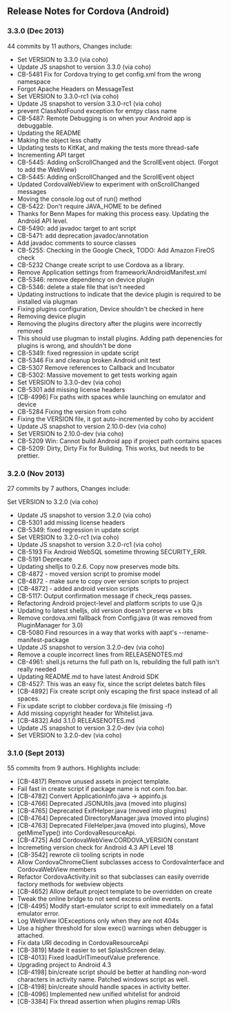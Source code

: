 <!--
#
# Licensed to the Apache Software Foundation (ASF) under one
# or more contributor license agreements.  See the NOTICE file
# distributed with this work for additional information
# regarding copyright ownership.  The ASF licenses this file
# to you under the Apache License, Version 2.0 (the
# "License"); you may not use this file except in compliance
# with the License.  You may obtain a copy of the License at
# 
# http://www.apache.org/licenses/LICENSE-2.0
# 
# Unless required by applicable law or agreed to in writing,
# software distributed under the License is distributed on an
# "AS IS" BASIS, WITHOUT WARRANTIES OR CONDITIONS OF ANY
#  KIND, either express or implied.  See the License for the
# specific language governing permissions and limitations
# under the License.
#
-->
## Release Notes for Cordova (Android) ##

### 3.3.0 (Dec 2013) ###

44 commits by 11 authors, Changes include:

* Set VERSION to 3.3.0 (via coho)
* Update JS snapshot to version 3.3.0 (via coho)
* CB-5481 Fix for Cordova trying to get config.xml from the wrong namespace
* Forgot Apache Headers on MessageTest
* Set VERSION to 3.3.0-rc1 (via coho)
* Update JS snapshot to version 3.3.0-rc1 (via coho)
* prevent ClassNotFound exception for emtpy class name
* CB-5487: Remote Debugging is on when your Android app is debuggable.
* Updating the README
* Making the object less chatty
* Updating tests to KitKat, and making the tests more thread-safe
* Incrementing API target
* CB-5445: Adding onScrollChanged and the ScrollEvent object. (Forgot to add the WebView)
* CB-5445: Adding onScrollChanged and the ScrollEvent object
* Updated CordovaWebView to experiment with onScrollChanged messages
* Moving the console.log out of run() method
* CB-5422: Don't require JAVA_HOME to be defined
* Thanks for Benn Mapes for making this process easy.  Updating the Android API level.
* CB-5490: add javadoc target to ant script
* CB-5471: add deprecation javadoc/annotation
* Add javadoc comments to source classes
* CB-5255: Checking in the Google Check, TODO: Add Amazon FireOS check
* CB-5232 Change create script to use Cordova as a library.
* Remove Application settings from framework/AndroidManifest.xml
* CB-5346: remove dependency on device plugin
* CB-5346: delete a stale file that isn't needed
* Updating instructions to indicate that the device plugin is required to be installed via plugman
* Fixing plugins configuration, Device shouldn't be checked in here
* Removing device plugin
* Removing the plugins directory after the plugins were incorrectly removed
* This should use plugman to install plugins.  Adding path depenencies for plugins is wrong, and shouldn't be done
* CB-5349: fixed regression in update script
* CB-5346 Fix and cleanup broken Android unit test
* CB-5307 Remove references to Callback and Incubator
* CB-5302: Massive movement to get tests working again
* Set VERSION to 3.3.0-dev (via coho)
* CB-5301 add missing license headers
* [CB-4996] Fix paths with spaces while launching on emulator and device
* CB-5284 Fixing the version from coho
* Fixing the VERSION file, it got auto-incremented by coho by accident
* Update JS snapshot to version 2.10.0-dev (via coho)
* Set VERSION to 2.10.0-dev (via coho)
* CB-5209 Win: Cannot build Android app if project path contains spaces
* CB-5209: Dirty, Dirty Fix for Building.  This works, but needs to be prettier.

### 3.2.0 (Nov 2013) ####

27 commits by 7 authors, Changes include:

 Set VERSION to 3.2.0 (via coho)
 * Update JS snapshot to version 3.2.0 (via coho)
 * CB-5301 add missing license headers
 * CB-5349: fixed regression in update script
 * Set VERSION to 3.2.0-rc1 (via coho)
 * Update JS snapshot to version 3.2.0-rc1 (via coho)
 * CB-5193 Fix Android WebSQL sometime throwing SECURITY_ERR.
 * CB-5191 Deprecate <url-filter>
 * Updating shelljs to 0.2.6. Copy now preserves mode bits.
 * CB-4872 - moved version script to promise model
 * CB-4872 - make sure to copy over version scripts to project
 * [CB-4872] - added android version scripts
 * CB-5117: Output confirmation message if check_reqs passes.
 * Refactoring Android project-level and platform scripts to use Q.js
 * Updating to latest shelljs, old version doesn't preserve +x bits
 * Remove cordova.xml fallback from Config.java (it was removed from PluginManager for 3.0)
 * CB-5080 Find resources in a way that works with aapt's --rename-manifest-package
 * Update JS snapshot to version 3.2.0-dev (via coho)
 * Remove a couple incorrect lines from RELEASENOTES.md
 * CB-4961: shell.js returns the full path on ls, rebuilding the full path isn't really needed
 * Updating README.md to have latest Android SDK
 * CB-4527: This was an easy fix, since the script deletes batch files
 * [CB-4892] Fix create script only escaping the first space instead of all spaces.
 * Fix update script to clobber cordova.js file (missing -f)
 * Add missing copyright header for Whitelist.java.
 * [CB-4832] Add 3.1.0 RELEASENOTES.md
 * Update JS snapshot to version 3.2.0-dev (via coho)
 * Set VERSION to 3.2.0-dev (via coho)

### 3.1.0 (Sept 2013) ###

55 commits from 9 authors. Highlights include:

* [CB-4817] Remove unused assets in project template.
* Fail fast in create script if package name is not com.foo.bar.
* [CB-4782] Convert ApplicationInfo.java -> appinfo.js
* [CB-4766] Deprecated JSONUtils.java (moved into plugins)
* [CB-4765] Deprecated ExifHelper.java (moved into plugins)
* [CB-4764] Deprecated DirectoryManager.java (moved into plugins)
* [CB-4763] Deprecated FileHelper.java (moved into plugins), Move getMimeType() into CordovaResourceApi.
* [CB-4725] Add CordovaWebView.CORDOVA_VERSION constant
* Incremeting version check for Android 4.3 API Level 18
* [CB-3542] rewrote cli tooling scripts in node
* Allow CordovaChromeClient subclasses access to CordovaInterface and CordovaWebView members
* Refactor CordovaActivity.init so that subclasses can easily override factory methods for webview objects
* [CB-4652] Allow default project template to be overridden on create
* Tweak the online bridge to not send excess online events.
* [CB-4495] Modify start-emulator script to exit immediately on a fatal emulator error.
* Log WebView IOExceptions only when they are not 404s
* Use a higher threshold for slow exec() warnings when debugger is attached.
* Fix data URI decoding in CordovaResourceApi
* [CB-3819] Made it easier to set SplashScreen delay.
* [CB-4013] Fixed loadUrlTimeoutValue preference.
* Upgrading project to Android 4.3
* [CB-4198] bin/create script should be better at handling non-word characters in activity name. Patched windows script as well.
* [CB-4198] bin/create should handle spaces in activity better.
* [CB-4096] Implemented new unified whitelist for android
* [CB-3384] Fix thread assertion when plugins remap URIs

